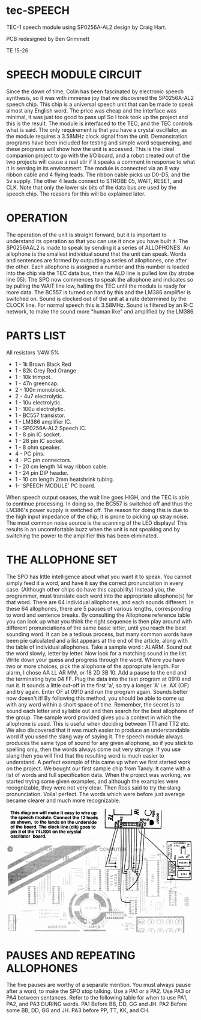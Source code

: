 # tec-SPEECH
TEC-1 speech module using SP0256A-AL2 design by Craig Hart. 

PCB redesigned by Ben Grimmett

TE 15-26

# SPEECH MODULE CIRCUIT 
Since the dawn of time, Colin has been
fascinated by electronic speech synthesis, so it was with immense joy that
we discovered the SP0256A-AL2
speech chip. This chip is a universal
speech unit that can be made to speak
almost any English word. The price was
cheap and the interface was minimal, it
was just too good to pass up! So I took
took up the project and this is the result.
The module is interfaced to the TEC,
and the TEC controls what is said. The
only requirement is that you have a crystal oscillator, as the module requires a
3.58MHz clock signal from the unit.
Demonstration programs have been included for testing and simple word sequencing, and these programs will show
how the unit is accessed.
This is the ideal companion project to
go with the I/O board, and a robot
created out of the two projects will
cause a real stir if it speaks a comment
in response to what it is sensing in its
environment.
The module is connected via an 8 way
ribbon cable and 4 flying leads. The
ribbon cable picks up D0-D5, and the 5v
supply. The other 4 leads connect to
STROBE 05, WAIT, RESET, and CLK.
Note that only the lower six bits of the
data bus are used by the speech chip.
The reasons for this will be explained
later. 

# OPERATION
The operation of the unit is straight
forward, but it is important to understand its operation so that you can use it
once you have built it. The SP0256AAL2 is made to speak by sending it a
series of ALLOPHONES. An allophone
is the smallest individual sound that the
unit can speak. Words and sentences are
formed by outputting a series of allophones, one after the other.
Each allophone is assigned a number
and this number is loaded into the chip
via the TEC data bus, then the ALD line
is pulled low (by strobe line 05).
The SPO now commences to speak the
allophone and indicates so by pulling
the WAIT line low, halting the TEC
until the module is ready for more data.
The BC557 is turned on hard by this and
the LM386 amplifier is switched on.
Sound is clocked out of the unit at a
rate determined by the CLOCK line. For
normal speech this is 3.58MHz. Sound
is filtered by an R-C network, to make
the sound more "human like" and
amplified by the LM386. 

# PARTS LIST
All resistors 1/4W 5%
* 1 - 1k Brown Black Red
* 1 - 82k Grey Red Orange
* 1 - 10k trimpot.
* 1 - 47n greencap.
* 2 - 100n monoblock.
* 2 - 4u7 electrolytic.
* 1 - 10u electrolytic.
* 1 - 100u electrolytic.
* 1 - BC557 transistor.
* 1 - LM386 amplifier IC.
* 1 - SP0256A-AL2 Speech IC.
* 1 - 8 pin IC socket.
* 1 - 28 pin IC socket.
* 1 - 8 ohm speaker.
* 4 - PC pins.
* 4 - PC pin connectors.
* 1 - 20 cm length 14 way ribbon cable.
* 1 - 24 pin DIP header.
* 1 - 10 cm length 2mm heatshrink tubing. 
* 1- 'SPEECH MODULE' PC board. 

When speech output ceases, the wait
line goes HIGH, and the TEC is able to
continue processing. In doing so, the
BC557 is switched off and thus the
LM386's power supply is switched off.
The reason for doing this is due to the
high input impedance of the chip; it is
prone to picking up stray noise. The
most common noise source is the scanning of the LED displays! This results
in an uncomfortable buzz when the unit
is not speaking and by switching the
power to the amplifier this has been
eliminated. 

# THE ALLOPHONE SET
The SPO has little intelligence about
what you want it to speak. You cannot
simply feed it a word, and have it say the
correct pronunciation in every case.
(Although other chips do have this
capability) Instead you, the programmer, must translate each word into the
appropriate allophone(s) for that word.
There are 64 individual allophones, and
each sounds different. In these 64 allophones, there are 5 pauses of various
lengths, corresponding to word and sentence breaks. 
By consulting the Allophone reference table you can look up what you
think the right sequence is then play
around with different pronunciations of
the same basic letter, until you reach the
best sounding word. It can be a tedious
process, but many common words have
been pie calculated and a list appears at
the end of the article, along with the
table of individual allophones.
Take a sample word : ALARM. Sound
out the word slowly, letter by letter.
Now look for a matching sound in the
list. Write down your guess and
progress through the word. Where you
have two or more choices, pick the allophone of the appropriate length. For
alarm, I chose AA LL AR MM, or 18
2D 3B 10. Add a pause to the end and
the terminating byte 04 FF. Plug the
data into the test program at 0910 and
run it.
It sounds a little cut-off in the first 'a',
so try a longer 'A' i.e. AX (OF) and try
again. Enter OF at 0910 and run the
program again. Sounds better now
doesn't it!
By following this method, you should
be able to come up with any word within 
a short space of time. Remember, the
secret is to sound each letter and syllable
out and then search for the best allophone of the group. The sample word
provided gives you a context in which
the allophone is used. This is useful
when deciding between TT1 and TT2 etc.
We also discovered that it was much
easier to produce an understandable
word if you used the slang way of saying
it. The speech module always produces
the same type of sound for any given
allophone, so if you stick to spelling
only, then the words always come out
very strange. If you use slang then you
will find that the resulting word is much
easier to understand.
A perfect example of this came up
when we first started work on the
project. We bought our first sample chip
from Tandy. It came with a list of words
and full specification data. When the
project was working, we started trying
some given examples, and although the
examples were recognizable, they were
not very clear. Then Ross said to try the
slang pronunciation. Voila! perfect. The
words which were before just average
became clearer and much more recognizable. 

![](https://github.com/SteveJustin1963/tec-SPEECH/blob/master/dia-1.png)

# PAUSES AND REPEATING ALLOPHONES
The five pauses are worthy of a
separate mention. You must always
pause after a word, to make the SPO
stop talking. Use a PA1 or a PA2.
Use PA3 or PA4 between sentances. Refer to the following table for
when to use PA1, PA2, and PA3
DURING words.
PA1 Before BB, DD, GG and JH.
PA2 Before some BB, DD, GG and JH.
PA3 before PP, TT, KK, and CH. 
